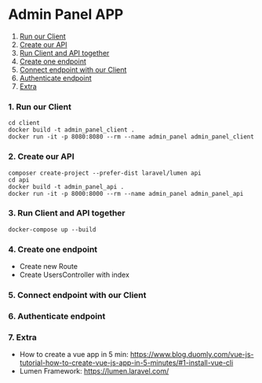 # Admin Panel APP



1. [Run our Client](#Step1)
2. [Create our API](#Step2)
3. [Run Client and API together](#Step3)
4. [Create one endpoint](#Step4)
5. [Connect endpoint with our Client](#Step5)
6. [Authenticate endpoint](#Step6)
7. [Extra](#Extra)



### <a id="Step1"></a>1. Run our Client ###
```shell
cd client
docker build -t admin_panel_client .
docker run -it -p 8080:8080 --rm --name admin_panel admin_panel_client
```
### <a id="Step2"></a>2. Create our API ###
```shell
composer create-project --prefer-dist laravel/lumen api
cd api
docker build -t admin_panel_api .
docker run -it -p 8000:8000 --rm --name admin_panel admin_panel_api
```
### <a id="Step3"></a>3. Run Client and API together ###
```shell
docker-compose up --build
```
### <a id="Step4"></a>4. Create one endpoint ###
- Create new Route
- Create UsersController with index
### <a id="Step5"></a>5. Connect endpoint with our Client ###
### <a id="Step6"></a>6. Authenticate endpoint ###
### <a id="Extra"></a>7. Extra ###
- How to create a vue app in 5 min: https://www.blog.duomly.com/vue-js-tutorial-how-to-create-vue-js-app-in-5-minutes/#1-install-vue-cli
- Lumen Framework: https://lumen.laravel.com/
